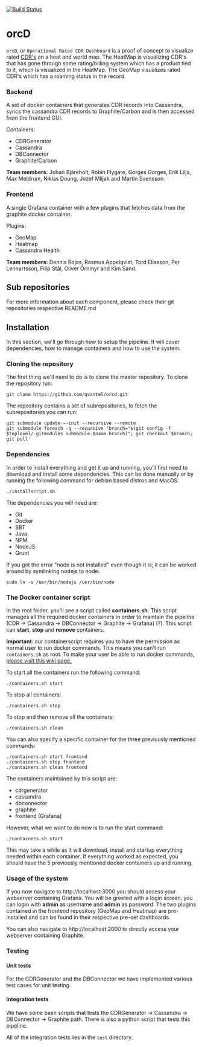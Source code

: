 [![Build Status](https://travis-ci.org/qvantel/orcd.svg?branch=master)](https://travis-ci.org/qvantel/orcd)

orcD
=======
`orcD`, or `Operational Rated CDR Dashboard` is a proof of concept to visualize rated [CDR's](https://en.wikipedia.org/wiki/Call_detail_record) on a heat and world map. The HeatMap is visualizing CDR's that has gone through some rating/billing system which has a product tied to it, which is visualized in the HeatMap. The GeoMap visualizes rated CDR's which has a roaming status in the record.

### Backend

A set of docker containers that generates CDR records into Cassandra, syncs the cassandra CDR records to Graphite/Carbon and is then accessed from the frontend GUI.

Containers:
- CDRGenerator
- Cassandra
- DBConnector
- Graphite/Carbon

**Team members:** Johan Bjäreholt, Robin Flygare, Gorges Gorges, Erik Lilja, Max Meldrum, Niklas Doung, Jozef Miljak and Martin Svensson.

### Frontend

A single Grafana container with a few plugins that fetches data from the graphite docker container.

Plugins:
- GeoMap
- Heatmap
- Cassandra Health

**Team members:** Dennis Rojas, Rasmus Appelqvist, Tord Eliasson, Per Lennartsson, Filip Stål, Oliver Örnmyr and Kim Sand.

## Sub repositories

For more information about each component, please check their git repositories respective README.md

## Installation

In this section, we'll go through how to setup the pipeline. It will cover dependencies, how to manage containers and how to use the system.

### Cloning the repository

The first thing we'll need to do is to clone the master repository. To clone the repository run:
```
git clone https://github.com/qvantel/orcd.git
```

The repository contains a set of subrepositories, to fetch the subrepositories you can run:
```
git submodule update --init --recursive --remote
git submodule foreach -q --recursive 'branch="$(git config -f $toplevel/.gitmodules submodule.$name.branch)"; git checkout $branch; git pull'
```

### Dependencies
In order to install everything and get it up and running, you'll first need to download and install some dependencies. This can be done manually or by running the following command for debian based distros and MacOS:

```
./installscript.sh
```

The dependencies you will need are:
- Git
- Docker
- SBT
- Java
- NPM
- NodeJS
- Grunt

If you get the error "node is not installed" even though it is; it can be worked around by symlinking nodejs to node:
```
sudo ln -s /usr/bin/nodejs /usr/bin/node
```

### The Docker container script
In the root folder, you'll see a script called **containers.sh**. This script manages all the required docker containers in order to maintain the pipeline (CDR -> Cassandra -> DBConnector -> Graphite -> Grafana) (?). This script can **start**, **stop** and **remove** containers.

**Important**: our containerscript requires you to have the permission as normal user to run docker commands. This means you can't run `containers.sh` as root. To make your user be able to run docker commands, [please visit this wiki page.](https://github.com/flygare/orcd/wiki/Docker-Help)

To start all the containers run the following command:
```
./containers.sh start
```

To stop all containers:
```
./containers.sh stop
```

To stop and then remove all the containers:
```
./containers.sh clean
```

You can also specify a specific container for the three previously mentioned commands:
```
./containers.sh start frontend
./containers.sh stop frontend
./containers.sh clean frontend
```

The containers maintained by this script are:
- cdrgenerator
- cassandra
- dbconnector
- graphite
- frontend (Grafana)

However, what we want to do now is to run the start command:
```
./containers.sh start
```

This may take a while as it will download, install and startup everything needed within each container. If everything worked as expected, you should have the 5 previously mentioned docker containers up and running.


### Usage of the system
If you now navigate to http://localhost:3000 you should access your webserver containing Grafana. You will be greeted with a login screen, you can login with **admin** as username and **admin** as password. The two plugins contained in the frontend repository (GeoMap and Heatmap) are pre-installed and can be found in their respective pre-set dashboards.

You can also navigate to http://localhost:2000 to directly access your webserver containing Graphite.

### Testing
#### Unit tests
For the CDRGenerator and the DBConnector we have implemented various test cases for unit testing.

#### Integration tests
We have some bash scripts that tests the CDRGenerator -> Cassandra -> DBConnector -> Graphite path.
There is also a python script that tests this pipeline.

All of the integration tests lies in the `test` directory.
